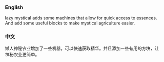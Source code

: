 ### English

lazy mystical adds some machines that allow for quick access to essences. And add some useful blocks to make mystical agriculture easier.

### 中文

懒人神秘农业增加了一些机器，可以快速获取精华。并且添加一些有用的方块，让神秘农业更简单。
